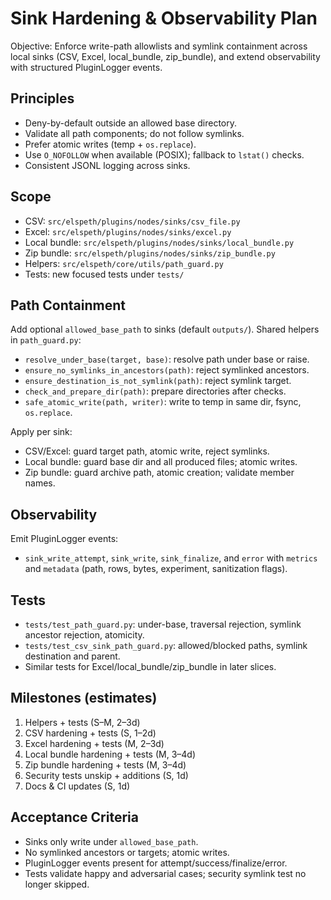 # Sink Hardening & Observability Plan

Objective: Enforce write-path allowlists and symlink containment across local sinks (CSV, Excel, local_bundle, zip_bundle), and extend observability with structured PluginLogger events.

## Principles
- Deny-by-default outside an allowed base directory.
- Validate all path components; do not follow symlinks.
- Prefer atomic writes (temp + `os.replace`).
- Use `O_NOFOLLOW` when available (POSIX); fallback to `lstat()` checks.
- Consistent JSONL logging across sinks.

## Scope
- CSV: `src/elspeth/plugins/nodes/sinks/csv_file.py`
- Excel: `src/elspeth/plugins/nodes/sinks/excel.py`
- Local bundle: `src/elspeth/plugins/nodes/sinks/local_bundle.py`
- Zip bundle: `src/elspeth/plugins/nodes/sinks/zip_bundle.py`
- Helpers: `src/elspeth/core/utils/path_guard.py`
- Tests: new focused tests under `tests/`

## Path Containment
Add optional `allowed_base_path` to sinks (default `outputs/`).
Shared helpers in `path_guard.py`:
- `resolve_under_base(target, base)`: resolve path under base or raise.
- `ensure_no_symlinks_in_ancestors(path)`: reject symlinked ancestors.
- `ensure_destination_is_not_symlink(path)`: reject symlink target.
- `check_and_prepare_dir(path)`: prepare directories after checks.
- `safe_atomic_write(path, writer)`: write to temp in same dir, fsync, `os.replace`.

Apply per sink:
- CSV/Excel: guard target path, atomic write, reject symlinks.
- Local bundle: guard base dir and all produced files; atomic writes.
- Zip bundle: guard archive path, atomic creation; validate member names.

## Observability
Emit PluginLogger events:
- `sink_write_attempt`, `sink_write`, `sink_finalize`, and `error` with `metrics` and `metadata` (path, rows, bytes, experiment, sanitization flags).

## Tests
- `tests/test_path_guard.py`: under-base, traversal rejection, symlink ancestor rejection, atomicity.
- `tests/test_csv_sink_path_guard.py`: allowed/blocked paths, symlink destination and parent.
- Similar tests for Excel/local_bundle/zip_bundle in later slices.

## Milestones (estimates)
1. Helpers + tests (S–M, 2–3d)
2. CSV hardening + tests (S, 1–2d)
3. Excel hardening + tests (M, 2–3d)
4. Local bundle hardening + tests (M, 3–4d)
5. Zip bundle hardening + tests (M, 3–4d)
6. Security tests unskip + additions (S, 1d)
7. Docs & CI updates (S, 1d)

## Acceptance Criteria
- Sinks only write under `allowed_base_path`.
- No symlinked ancestors or targets; atomic writes.
- PluginLogger events present for attempt/success/finalize/error.
- Tests validate happy and adversarial cases; security symlink test no longer skipped.


